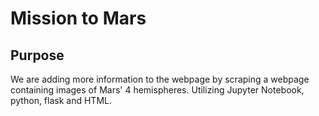 # Mission to Mars


## Purpose

We are adding more information to the webpage by scraping a webpage containing images of Mars' 4 hemispheres. Utilizing Jupyter Notebook, python, flask and HTML.
